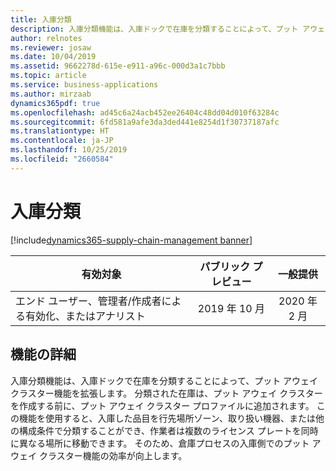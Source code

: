 ```yaml
---
title: 入庫分類
description: 入庫分類機能は、入庫ドックで在庫を分類することによって、プット アウェイ クラスター機能を拡張します。 分類された在庫は、プット アウェイ クラスターを作成する前に、プット アウェイ クラスター プロファイルに追加されます。
author: relnotes
ms.reviewer: josaw
ms.date: 10/04/2019
ms.assetid: 9662278d-615e-e911-a96c-000d3a1c7bbb
ms.topic: article
ms.service: business-applications
ms.author: mirzaab
dynamics365pdf: true
ms.openlocfilehash: ad45c6a24acb452ee26404c48dd04d010f63284c
ms.sourcegitcommit: 6fd581a9afe3da3ded441e8254d1f30737187afc
ms.translationtype: HT
ms.contentlocale: ja-JP
ms.lasthandoff: 10/25/2019
ms.locfileid: "2660584"
---
```

# <a name="receive-sortation"></a>入庫分類
[!include[dynamics365-supply-chain-management banner](../includes/dynamics365-supply-chain-management.md)]

| 有効対象    |  パブリック プレビュー | 一般提供 | 
| ---------- | :----------: |:----------: |
|エンド ユーザー、管理者/作成者による有効化、またはアナリスト|2019 年 10 月| 2020 年 2 月|






## <a name="feature-details"></a>機能の詳細
<!--feature detail start -->
入庫分類機能は、入庫ドックで在庫を分類することによって、プット アウェイ クラスター機能を拡張します。 分類された在庫は、プット アウェイ クラスターを作成する前に、プット アウェイ クラスター プロファイルに追加されます。 この機能を使用すると、入庫した品目を行先場所ゾーン、取り扱い機器、または他の構成条件で分類することができ、作業者は複数のライセンス プレートを同時に異なる場所に移動できます。 そのため、倉庫プロセスの入庫側でのプット アウェイ クラスター機能の効率が向上します。
<!--feature detail end -->









